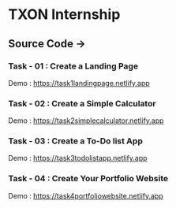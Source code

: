 # TXON Internship
## Source Code ->

### Task - 01 : Create a Landing Page
Demo : https://task1landingpage.netlify.app

### Task - 02 : Create a Simple Calculator
Demo : https://task2simplecalculator.netlify.app

### Task - 03 : Create a To-Do list App
Demo : https://task3todolistapp.netlify.app

### Task - 04 : Create Your Portfolio Website
Demo : https://task4portfoliowebsite.netlify.app

